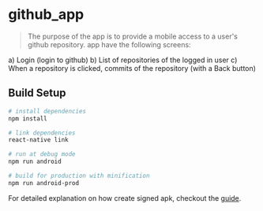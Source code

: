 # github_app

> The purpose of the app is to provide a mobile access to a user's github repository. app have the following screens:

a) Login (login to github)
b) List of repositories of the logged in user
c) When a repository is clicked, commits of the repository (with a Back button)


## Build Setup

``` bash
# install dependencies
npm install

# link dependencies
react-native link

# run at debug mode
npm run android

# build for production with minification
npm run android-prod
```

For detailed explanation on how create signed apk, checkout the [guide](https://facebook.github.io/react-native/docs/signed-apk-android.html).
